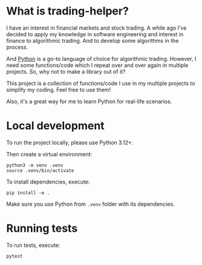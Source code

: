 # What is trading-helper?

I have an interest in financial markets and stock trading. A while ago I've decided to apply my knowledge in software engineering and interest in finance to algorithmic trading. And to develop some algorithms in the process.

And [Python](https://www.python.org/) is a go-to language of choice for algorithmic trading. However, I need some functions/code which I repeat over and over again in multiple projects. So, why not to make a library out of it?

This project is a collection of functions/code I use in my multiple projects to simplify my coding. Feel free to use them!

Also, it's a great way for me to learn Python for real-life scenarios.

# Local development

To run the project locally, please use Python 3.12+.

Then create a virtual environment:

```
python3 -m venv .venv
source .venv/bin/activate
```

To install dependencies, execute:

```
pip install -e .
```

Make sure you use Python from `.venv` folder with its dependencies.

# Running tests

To run tests, execute:

```
pytest
```